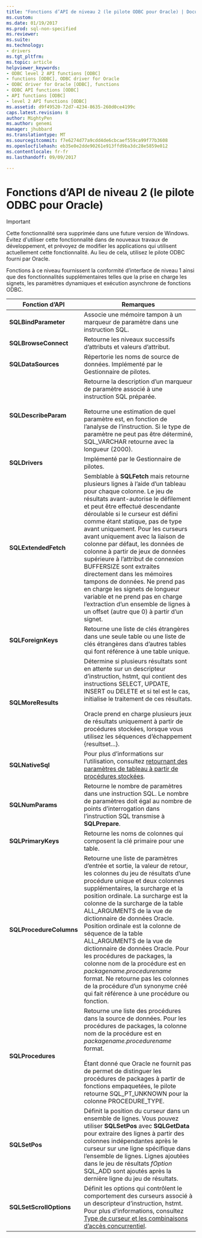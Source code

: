 ```yaml
---
title: "Fonctions d’API de niveau 2 (le pilote ODBC pour Oracle) | Documents Microsoft"
ms.custom: 
ms.date: 01/19/2017
ms.prod: sql-non-specified
ms.reviewer: 
ms.suite: 
ms.technology:
- drivers
ms.tgt_pltfrm: 
ms.topic: article
helpviewer_keywords:
- ODBC level 2 API functions [ODBC]
- functions [ODBC], ODBC driver for Oracle
- ODBC driver for Oracle [ODBC], functions
- ODBC API functions [ODBC]
- API functions [ODBC]
- level 2 API functions [ODBC]
ms.assetid: d9f49520-72d7-4234-8635-260d0ce4199c
caps.latest.revision: 8
author: MightyPen
ms.author: genemi
manager: jhubbard
ms.translationtype: MT
ms.sourcegitcommit: f7e6274d77a9cdd4de6cbcaef559ca99f77b3608
ms.openlocfilehash: eb35e0e2dde90261e913ffd9ba3dc28e5859e012
ms.contentlocale: fr-fr
ms.lasthandoff: 09/09/2017

---
```

# <a name="level-2-api-functions-odbc-driver-for-oracle"></a>Fonctions d’API de niveau 2 (le pilote ODBC pour Oracle)
> [!IMPORTANT]  
>  Cette fonctionnalité sera supprimée dans une future version de Windows. Évitez d'utiliser cette fonctionnalité dans de nouveaux travaux de développement, et prévoyez de modifier les applications qui utilisent actuellement cette fonctionnalité. Au lieu de cela, utilisez le pilote ODBC fourni par Oracle.  
  
 Fonctions à ce niveau fournissent la conformité d’interface de niveau 1 ainsi que des fonctionnalités supplémentaires telles que la prise en charge les signets, les paramètres dynamiques et exécution asynchrone de fonctions ODBC.  
  
|Fonction d’API|Remarques|  
|------------------|-----------|  
|**SQLBindParameter**|Associe une mémoire tampon à un marqueur de paramètre dans une instruction SQL.|  
|**SQLBrowseConnect**|Retourne les niveaux successifs d’attributs et valeurs d’attribut.|  
|**SQLDataSources**|Répertorie les noms de source de données. Implémenté par le Gestionnaire de pilotes.|  
|**SQLDescribeParam**|Retourne la description d’un marqueur de paramètre associé à une instruction SQL préparée.<br /><br /> Retourne une estimation de quel paramètre est, en fonction de l’analyse de l’instruction. Si le type de paramètre ne peut pas être déterminé, SQL_VARCHAR retourne avec la longueur (2000).|  
|**SQLDrivers**|Implémenté par le Gestionnaire de pilotes.|  
|**SQLExtendedFetch**|Semblable à **SQLFetch** mais retourne plusieurs lignes à l’aide d’un tableau pour chaque colonne. Le jeu de résultats avant-autorise le défilement et peut être effectué descendante déroulable si le curseur est défini comme étant statique, pas de type avant uniquement. Pour les curseurs avant uniquement avec la liaison de colonne par défaut, les données de colonne à partir de jeux de données supérieure à l’attribut de connexion BUFFERSIZE sont extraites directement dans les mémoires tampons de données. Ne prend pas en charge les signets de longueur variable et ne prend pas en charge l’extraction d’un ensemble de lignes à un offset (autre que 0) à partir d’un signet.|  
|**SQLForeignKeys**|Retourne une liste de clés étrangères dans une seule table ou une liste de clés étrangères dans d’autres tables qui font référence à une table unique.|  
|**SQLMoreResults**|Détermine si plusieurs résultats sont en attente sur un descripteur d’instruction, hstmt, qui contient des instructions SELECT, UPDATE, INSERT ou DELETE et si tel est le cas, initialise le traitement de ces résultats.<br /><br /> Oracle prend en charge plusieurs jeux de résultats uniquement à partir de procédures stockées, lorsque vous utilisez les séquences d’échappement {resultset...}.|  
|**SQLNativeSql**|Pour plus d’informations sur l’utilisation, consultez [retournant des paramètres de tableau à partir de procédures stockées](../../odbc/microsoft/returning-array-parameters-from-stored-procedures.md).|  
|**SQLNumParams**|Retourne le nombre de paramètres dans une instruction SQL. Le nombre de paramètres doit égal au nombre de points d’interrogation dans l’instruction SQL transmise à **SQLPrepare**.|  
|**SQLPrimaryKeys**|Retourne les noms de colonnes qui composent la clé primaire pour une table.|  
|**SQLProcedureColumns**|Retourne une liste de paramètres d’entrée et sortie, la valeur de retour, les colonnes du jeu de résultats d’une procédure unique et deux colonnes supplémentaires, la surcharge et la position ordinale. La surcharge est la colonne de la surcharge de la table ALL_ARGUMENTS de la vue de dictionnaire de données Oracle. Position ordinale est la colonne de séquence de la table ALL_ARGUMENTS de la vue de dictionnaire de données Oracle. Pour les procédures de packages, la colonne nom de la procédure est en *packagename.procedurename* format. Ne retourne pas les colonnes de la procédure d’un synonyme créé qui fait référence à une procédure ou fonction.|  
|**SQLProcedures**|Retourne une liste des procédures dans la source de données. Pour les procédures de packages, la colonne nom de la procédure est en *packagename.procedurename* format.<br /><br /> Étant donné que Oracle ne fournit pas de permet de distinguer les procédures de packages à partir de fonctions empaquetées, le pilote retourne SQL_PT_UNKNOWN pour la colonne PROCEDURE_TYPE.|  
|**SQLSetPos**|Définit la position du curseur dans un ensemble de lignes. Vous pouvez utiliser **SQLSetPos** avec **SQLGetData** pour extraire des lignes à partir des colonnes indépendantes après le curseur sur une ligne spécifique dans l’ensemble de lignes. Lignes ajoutées dans le jeu de résultats *fOption* SQL_ADD sont ajoutés après la dernière ligne du jeu de résultats.|  
|**SQLSetScrollOptions**|Définit les options qui contrôlent le comportement des curseurs associé à un descripteur d’instruction, hstmt. Pour plus d’informations, consultez [Type de curseur et les combinaisons d’accès concurrentiel](../../odbc/microsoft/cursor-type-and-concurrency-combinations.md).|

